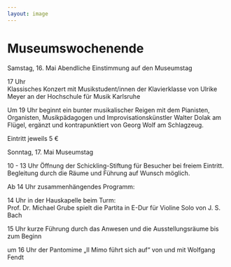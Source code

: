 ```yaml
---
layout: image
---
```


# Museumswochenende

Samstag, 16. Mai Abendliche Einstimmung auf den Museumstag

17 Uhr  
Klassisches Konzert mit Musikstudent/innen der Klavierklasse von Ulrike Meyer an der Hochschule für Musik Karlsruhe

Um 19 Uhr beginnt ein bunter musikalischer Reigen mit dem Pianisten, Organisten, Musikpädagogen und Improvisationskünstler Walter Dolak am Flügel, ergänzt und kontrapunktiert von Georg Wolf am Schlagzeug.

Eintritt jeweils 5 €

Sonntag, 17. Mai Museumstag

10 - 13 Uhr  Öffnung der Schickling-Stiftung für Besucher bei freiem Eintritt.
Begleitung durch die Räume und Führung auf Wunsch möglich.

Ab 14 Uhr zusammenhängendes Programm:

14 Uhr in der Hauskapelle beim Turm:  
Prof. Dr. Michael Grube spielt die Partita in E-Dur für Violine Solo von J. S. Bach

15 Uhr kurze Führung durch das Anwesen und die Ausstellungsräume bis zum Beginn

um 16 Uhr der Pantomime „Il Mimo führt sich auf“ von und mit Wolfgang Fendt  
